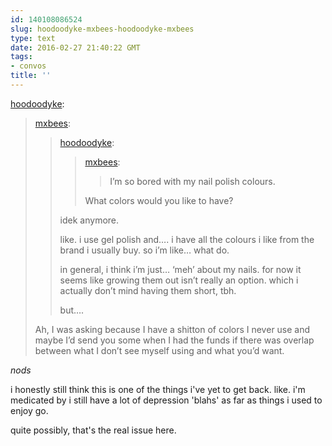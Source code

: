 ```yaml
---
id: 140108086524
slug: hoodoodyke-mxbees-hoodoodyke-mxbees
type: text
date: 2016-02-27 21:40:22 GMT
tags:
- convos
title: ''
---
```

<p><a class="tumblr_blog" href="http://hoodoodyke.tumblr.com/post/140107824389">hoodoodyke</a>:</p>
<blockquote>
<p><a class="tumblr_blog" href="http://mxbees.tumblr.com/post/140107423979">mxbees</a>:</p>
<blockquote>
<p><a class="tumblr_blog" href="http://hoodoodyke.tumblr.com/post/140107296664">hoodoodyke</a>:</p>
<blockquote>
<p><a class="tumblr_blog" href="http://mxbees.tumblr.com/post/140102059764">mxbees</a>:</p>
<blockquote>
<p>I’m so bored with my nail polish colours.</p>
</blockquote>
<p>What colors would you like to have?</p>
</blockquote>
<p>idek anymore.</p>

<p>like. i use gel polish and…. i have all the colours i like from the brand i usually buy. so i’m like… what do.</p>

<p>in general, i think i’m just… ‘meh’ about my nails. for now it seems like growing them out isn’t really an option. which i actually don’t mind having them short, tbh.</p>

<p>but….</p>
</blockquote>
<p>Ah, I was asking because I have a shitton of colors I never use and maybe I’d send you some when I had the funds if there was overlap between what I don’t see myself using and what you’d want.</p>
</blockquote>

*nods*

i honestly still think this is one of the things i've yet to get back. like. i'm medicated by i still have a lot of depression 'blahs' as far as things i used to enjoy go.

quite possibly, that's the real issue here.